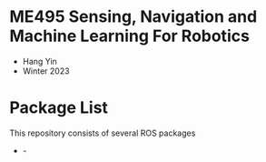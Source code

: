 # ME495 Sensing, Navigation and Machine Learning For Robotics
* Hang Yin
* Winter 2023
# Package List
This repository consists of several ROS packages
- <PACKAGE1> - <one sentence description>

